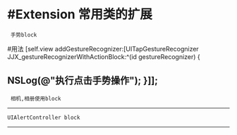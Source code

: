 #Extension
      常用类的扩展
=================================
     手势block
#用法
[self.view addGestureRecognizer:[UITapGestureRecognizer JJX_gestureRecognizerWithActionBlock:^(id gestureRecognizer) {

NSLog(@"执行点击手势操作");
}]];
---------------------------------
     相机,相册使用block
---------------------------------
    UIAlertController block
----------------------------------
